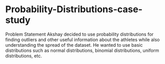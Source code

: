 # Probability-Distributions-case-study
Problem Statement Akshay decided to use probability distributions for finding outliers and other useful information about the athletes while also understanding the spread of the dataset. He wanted to use basic distributions such as normal distributions, binomial distributions, uniform distributions, etc. 
